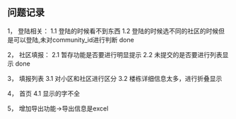 ## 问题记录
1， 登陆相关：
    1.1 登陆的时候看不到东西
    1.2 登陆的时候选不同的社区的时候但是可以登陆,未对community_id进行判断 done

2， 社区填报：
    2.1 暂存功能是否要进行明显提示
    2.2 未提交的是否要进行列表显示 done

3，  填报列表
    3.1 对小区和社区进行区分
    3.2 楼栋详细信息太多，进行折叠显示

4，  首页
    4.1 显示的字不全

5，  增加导出功能->导出信息是excel
